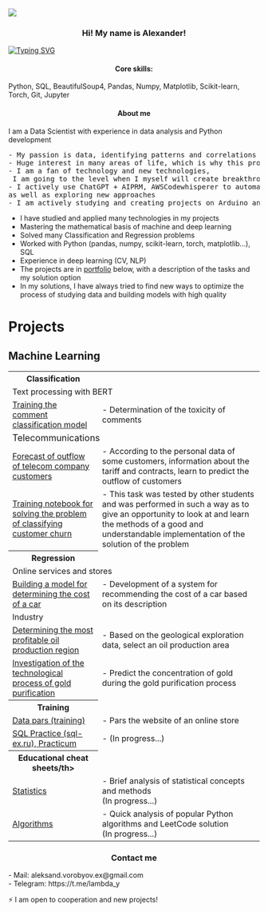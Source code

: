 ### ![](https://komarev.com/ghpvc/?username=SamuelFoxTower&style=plastic&label=profile+views&color=green)

<!DOCTYPE html>
<html lang="ru">
<head>
  <meta charset="UTF-8">
</head>
<body>

<h3 style="text-align: center;">Hi! My name is Alexander!</h3>

<a href="https://git.io/typing-svg"><img src="https://readme-typing-svg.demolab.com?font=inconsolata&pause=1000&color=09A708&center=true&vCenter=true&random=false&width=435&lines=Data+Scientist+%2F+Python+Developer" alt="Typing SVG" /></a>
<h4 style="text-align: center;">Core skills:</h4>
Python, SQL, BeautifulSoup4, Pandas, Numpy, Matplotlib, Scikit-learn, Torch, Git, Jupyter</p>

<h4 style="text-align: center;">About me</h4>
<p>I am a Data Scientist with experience in data analysis and Python development  
<pre>- My passion is data, identifying patterns and correlations
- Huge interest in many areas of life, which is why this profession was chosen!
- I am a fan of technology and new technologies,<br> I am going to the level when I myself will create breakthrough and useful technologies
- I actively use ChatGPT + AIPRM, AWSCodewhisperer to automate routine tasks,
as well as exploring new approaches
- I am actively studying and creating projects on Arduino and plan to implement my knowledge into projects</pre></p>

- I have studied and applied many technologies in my projects
- Mastering the mathematical basis of machine and deep learning
- Solved many Classification and Regression problems
- Worked with Python (pandas, numpy, scikit-learn, torch, matplotlib...), SQL
- Experience in deep learning (CV, NLP)
- The projects are in [portfolio](https://github.com/SamuelFoxTower/Portfolio/tree/main/) below, with a description of the tasks and my solution option
- In my solutions, I have always tried to find new ways to optimize the process of studying data
and building models with high quality

# Projects
## Machine Learning
<table>
  <th>Classification</th>
  <tr>
    <td colspan="2">Text processing with BERT</td>
  </tr>
  <tr>
    <td><a href="https://github.com/SamuelFoxTower/Portfolio/tree/main/сlassification-comments">Training the comment classification model</a></td>
    <td>- Determination of the toxicity of comments</td>
  </tr>
  <tr>
    <td colspan="2"><font size="4">Telecommunications</font></td>
  </tr>
  <tr>
    <td><a href="https://github.com/SamuelFoxTower/Portfolio/tree/master/churn_telecom">Forecast of outflow of telecom company customers</a></td>
    <td>- According to the personal data of some customers, information about the tariff and contracts, learn to predict the outflow of customers</td>
  </tr>
  <tr>
    <td><a href="https://github.com/SamuelFoxTower/Portfolio/tree/main/churn_telecom_DLS">Training notebook for solving the problem of classifying customer churn</a></td>
    <td>- This task was tested by other students and was performed in such a way as to give an opportunity to look at and learn the methods of a good and understandable implementation of the solution of the problem</td>
  </tr>
  <th>Regression</th>
    <tr>
    <td colspan="2">Online services and stores</td>
  </tr>
  <tr>
    <td><a href="https://github.com/SamuelFoxTower/Portfolio/tree/main/determining-cost-cars">Building a model for determining the cost of a car</a></td>
    <td>- Development of a system for recommending the cost of a car based on its description</td>
  </tr>
  <tr>
    <td colspan="2">Industry</td>
  </tr>
  <tr>
    <td><a href="https://github.com/SamuelFoxTower/Portfolio/tree/master/well-locations">Determining the most profitable oil production region</a></td>
    <td>- Based on the geological exploration data, select an oil production area</td>
  </tr>
  <tr>
    <td><a href="https://github.com/SamuelFoxTower/Portfolio/tree/master/recovery-gold">Investigation of the technological process of gold purification</a></td>
    <td>- Predict the concentration of gold during the gold purification process</td>
  </tr>
<th>Training</th>
  <tr>
    <td><a href="https://github.com/SamuelFoxTower/Portfolio/tree/master/pars-examples">Data pars (training)</a></td>
    <td>- Pars the website of an online store</td>
  </tr>
  <tr>
    <td><a href="ссылка на проект">SQL Practice (sql-ex.ru), Practicum</a></td>
    <td>- (In progress...)</td>
  </tr>
<th>Educational cheat sheets/th>
  <tr>
    <td><a href="https://github.com/SamuelFoxTower/Portfolio/tree/master/statistic">Statistics</a></td>
    <td>- Brief analysis of statistical concepts and methods<br> (In progress...)</td>
  </tr>
   <tr>
    <td><a href="https://github.com/SamuelFoxTower/Portfolio/tree/master/algorithms">Algorithms</a></td>
    <td>- Quick analysis of popular Python algorithms and LeetCode solution<br> (In progress...)</td>
  </tr>
</table>

<h3 style="text-align: center;">Contact me</h3>
    <p>- Mail: aleksand.vorobyov.ex@gmail.com<br> 
    - Telegram: https://t.me/lambda_y<br></p>
<p>⚡ I am open to cooperation and new projects!

</body>
</html>
